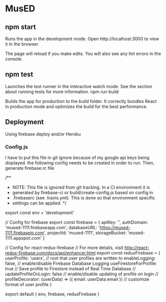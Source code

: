 # MusED

## npm start

Runs the app in the development mode.
Open http://localhost:3000 to view it in the browser.

The page will reload if you make edits.
You will also see any lint errors in the console.

## npm test

Launches the test runner in the interactive watch mode.
See the section about running tests for more information.
npm run build

Builds the app for production to the build folder.
It correctly bundles React in production mode and optimizes the build for the best performance.

## Deployment

Using firebase deploy and/or Heroku


### Config.js

I have to put this file in git ignore because of my google api keys being displayed.
the following config needs to be created in order to run. Then, generate firebase.rc file

/**
 * NOTE: This file is ignored from git tracking. In a CI environment it is
 * generated by firebase-ci or build/create-config.js based on config in
 * .firebaserc (see .travis.yml). This is done so that environment specific
 * settings can be applied.
 */

export const env = 'development'

// Config for firebase
export const firebase = {
  apiKey: '',
  authDomain: 'mused-1111.firebaseapp.com',
  databaseURL: 'https://mused-1111.firebaseio.com',
  projectId: 'mused-1111',
  storageBucket: 'mused-1111.appspot.com'
}

// Config for react-redux-firebase
// For more details, visit http://react-redux-firebase.com/docs/api/enhancer.html
export const reduxFirebase = {
  userProfile: 'users', // root that user profiles are written to
  enableLogging: false, // enable/disable Firebase Database Logging
  useFirestoreForProfile: true // Save profile to Firestore instead of Real Time Database
  // updateProfileOnLogin: false // enable/disable updating of profile on login
  // profileDecorator: (userData) => ({ email: userData.email }) // customize format of user profile
}

export default { env, firebase, reduxFirebase }